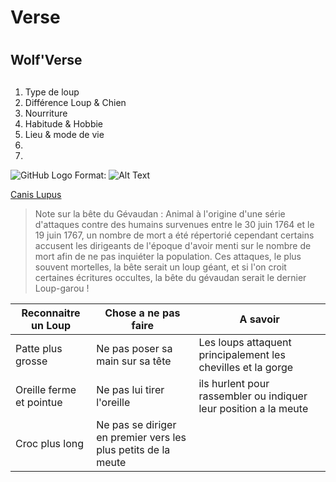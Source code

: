 # Verse <h1>
  
## Wolf'Verse <h2>

1. Type de loup
2. Différence Loup & Chien
3. Nourriture
4. Habitude & Hobbie
5. Lieu & mode de vie 
6. 
7. 

![GitHub Logo](/images/logo.png) Format: ![Alt Text](https://www.sudinfo.be/sites/default/files/dpistyles_v2/FirstImageUrl/2021/01/13/node_309308/46371256/public/2021/01/13/B9725805879Z.1_20210113183007_000+GJMHD0PJF.1-0.jpg?itok=CJ3QTVHk1610559042)

[Canis Lupus](https://fr.wikipedia.org/wiki/Canis_lupus)


> Note sur la bête du Gévaudan : Animal à l'origine d'une série d'attaques contre des humains survenues entre le 30 juin 1764 et le 19 juin 1767, un nombre de mort a été répertorié cependant certains accusent les dirigeants de l'époque d'avoir menti sur le nombre de mort afin de ne pas inquiéter la population. Ces attaques, le plus souvent mortelles, la bête serait un loup géant, et si l'on croit certaines écritures occultes, la bête du gévaudan serait le dernier Loup-garou !

Reconnaitre un Loup | Chose a ne pas faire | A savoir |
------------------- |  ------------------- | -------- |
Patte plus grosse | Ne pas poser sa main sur sa tête | Les loups attaquent principalement les chevilles et la gorge
Oreille ferme et pointue | Ne pas lui tirer l'oreille | ils hurlent pour rassembler ou indiquer leur position a la meute
Croc plus long | Ne pas se diriger en premier vers les plus petits de la meute |














